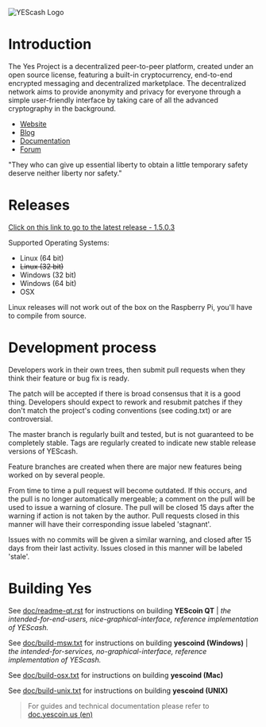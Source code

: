 ![YEScash Logo](https://)

Introduction
===========================

The Yes Project  is a decentralized peer-to-peer platform, created under an open source license, featuring a built-in cryptocurrency, end-to-end encrypted messaging and decentralized marketplace. The decentralized network aims to provide anonymity and privacy for everyone through a simple user-friendly interface by taking care of all the advanced cryptography in the background. 

* [Website](https://yescoin.us/)
* [Blog](https://blog.yescoin.us/)
* [Documentation](https://doc.yescoin.us/)
* [Forum](https://talk.yescoin.us/)

"They who can give up essential liberty to obtain a little temporary safety deserve neither liberty nor safety." 

Releases
===========================
[Click on this link to go to the latest release - 1.5.0.3](https://github.com/yesproject/yes/releases/latest)

Supported Operating Systems:
* Linux (64 bit)
* ~~Linux (32 bit)~~
* Windows (32 bit)
* Windows (64 bit)
* OSX 


Linux releases will not work out of the box on the Raspberry Pi, you'll have to compile from source.

Development process
===========================

Developers work in their own trees, then submit pull requests when
they think their feature or bug fix is ready.

The patch will be accepted if there is broad consensus that it is a
good thing.  Developers should expect to rework and resubmit patches
if they don't match the project's coding conventions (see coding.txt)
or are controversial.

The master branch is regularly built and tested, but is not guaranteed
to be completely stable. Tags are regularly created to indicate new
stable release versions of YEScash.

Feature branches are created when there are major new features being
worked on by several people.

From time to time a pull request will become outdated. If this occurs, and
the pull is no longer automatically mergeable; a comment on the pull will
be used to issue a warning of closure. The pull will be closed 15 days
after the warning if action is not taken by the author. Pull requests closed
in this manner will have their corresponding issue labeled 'stagnant'.

Issues with no commits will be given a similar warning, and closed after
15 days from their last activity. Issues closed in this manner will be 
labeled 'stale'.

Building Yes
===========================

See [doc/readme-qt.rst](https://github.com/yesproject/yes/blob/master/doc/readme-qt.rst) for instructions on building **YEScoin QT** | *the intended-for-end-users, nice-graphical-interface, reference implementation of YEScash.*

See [doc/build-msw.txt](https://github.com/yesproject/yes/blob/master/doc/build-msw.txt) for instructions on building **yescoind (Windows)** | *the intended-for-services, no-graphical-interface, reference implementation of YEScash.*

See [doc/build-osx.txt](https://github.com/yesproject/yes/blob/master/doc/build-osx.txt) for instructions on building **yescoind (Mac)**

See [doc/build-unix.txt](https://github.com/yesproject/yes/blob/master/doc/build-unix.txt) for instructions on building **yescoind (UNIX)**


> For guides and technical documentation please refer to [doc.yescoin.us (en)](https://yescoin.us/en/documentation)
